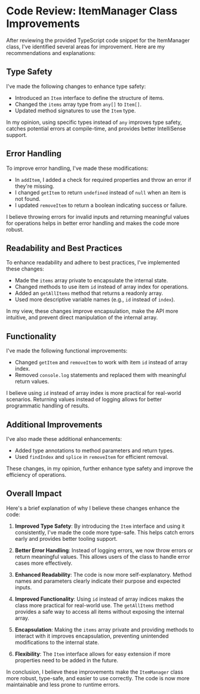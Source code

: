 # Code Review: ItemManager Class Improvements

After reviewing the provided TypeScript code snippet for the ItemManager class, I've identified several areas for improvement. Here are my recommendations and explanations:

## Type Safety

I've made the following changes to enhance type safety:

- Introduced an `Item` interface to define the structure of items.
- Changed the `items` array type from `any[]` to `Item[]`.
- Updated method signatures to use the `Item` type.

In my opinion, using specific types instead of `any` improves type safety, catches potential errors at compile-time, and provides better IntelliSense support.

## Error Handling

To improve error handling, I've made these modifications:

- In `addItem`, I added a check for required properties and throw an error if they're missing.
- I changed `getItem` to return `undefined` instead of `null` when an item is not found.
- I updated `removeItem` to return a boolean indicating success or failure.

I believe throwing errors for invalid inputs and returning meaningful values for operations helps in better error handling and makes the code more robust.

## Readability and Best Practices

To enhance readability and adhere to best practices, I've implemented these changes:

- Made the `items` array private to encapsulate the internal state.
- Changed methods to use item `id` instead of array index for operations.
- Added an `getAllItems` method that returns a readonly array.
- Used more descriptive variable names (e.g., `id` instead of `index`).

In my view, these changes improve encapsulation, make the API more intuitive, and prevent direct manipulation of the internal array.

## Functionality

I've made the following functional improvements:

- Changed `getItem` and `removeItem` to work with item `id` instead of array index.
- Removed `console.log` statements and replaced them with meaningful return values.

I believe using `id` instead of array index is more practical for real-world scenarios. Returning values instead of logging allows for better programmatic handling of results.

## Additional Improvements

I've also made these additional enhancements:

- Added type annotations to method parameters and return types.
- Used `findIndex` and `splice` in `removeItem` for efficient removal.

These changes, in my opinion, further enhance type safety and improve the efficiency of operations.

## Overall Impact

Here's a brief explanation of why I believe these changes enhance the code:

1. **Improved Type Safety**: By introducing the `Item` interface and using it consistently, I've made the code more type-safe. This helps catch errors early and provides better tooling support.

2. **Better Error Handling**: Instead of logging errors, we now throw errors or return meaningful values. This allows users of the class to handle error cases more effectively.

3. **Enhanced Readability**: The code is now more self-explanatory. Method names and parameters clearly indicate their purpose and expected inputs.

4. **Improved Functionality**: Using `id` instead of array indices makes the class more practical for real-world use. The `getAllItems` method provides a safe way to access all items without exposing the internal array.

5. **Encapsulation**: Making the `items` array private and providing methods to interact with it improves encapsulation, preventing unintended modifications to the internal state.

6. **Flexibility**: The `Item` interface allows for easy extension if more properties need to be added in the future.

In conclusion, I believe these improvements make the `ItemManager` class more robust, type-safe, and easier to use correctly. The code is now more maintainable and less prone to runtime errors.